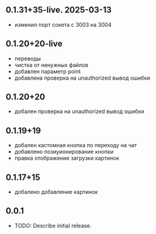 ##  0.1.31+35-live. 2025-03-13

- изменил порт сокета с 3003 на 3004

##  0.1.20+20-live

- переводы
- чистка от ненужных файлов
- добавлен параметр point
- добавлена проверка на unauthorized вывод ошибки

##  0.1.20+20

- добален проверка на unauthorized вывод ошибки

##  0.1.19+19

- добален кастомная кнопка по переходу на чат
- добавлено позиуионирование кнопки
- правка отображение загрузки картинок

##  0.1.17+15

- добалено добавление картинок

## 0.0.1

* TODO: Describe initial release.
